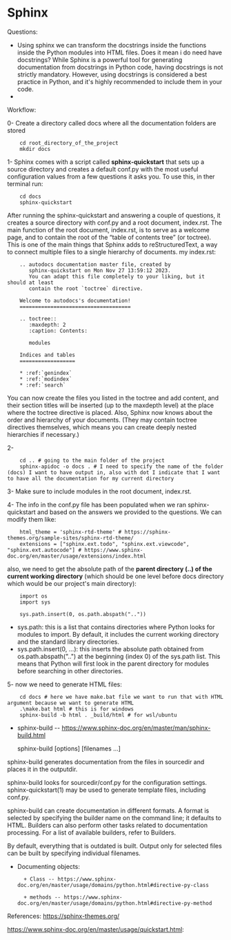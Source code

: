 # Sphinx

Questions:
+ Using sphinx we can transform the docstrings inside the functions inside the Python modules into HTML files. Does it mean i do need have docstrings? While Sphinx is a powerful tool for generating documentation from docstrings in Python code, having docstrings is not strictly mandatory. However, using docstrings is considered a best practice in Python, and it's highly recommended to include them in your code.
+ 


Workflow:

0- Create a directory called docs where all the documentation folders are stored
                
        cd root_directory_of_the_project
        mkdir docs
        
1- Sphinx comes with a script called **sphinx-quickstart** that sets up a source directory and creates a default conf.py with the most useful configuration values from a few questions it asks you. To use this, in ther terminal run:

        cd docs
        sphinx-quickstart

After running the sphinx-quickstart and answering a couple of questions, it creates a source directory with conf.py and a root document, index.rst. The main function of the root document, index.rst, is to serve as a welcome page, and to contain the root of the “table of contents tree” (or toctree). This is one of the main things that Sphinx adds to reStructuredText, a way to connect multiple files to a single hierarchy of documents. my index.rst:

        .. autodocs documentation master file, created by
           sphinx-quickstart on Mon Nov 27 13:59:12 2023.
           You can adapt this file completely to your liking, but it should at least
           contain the root `toctree` directive.
        
        Welcome to autodocs's documentation!
        ====================================
        
        .. toctree::
           :maxdepth: 2
           :caption: Contents:
        
           modules
        
        Indices and tables
        ==================
        
        * :ref:`genindex`
        * :ref:`modindex`
        * :ref:`search`

You can now create the files you listed in the toctree and add content, and their section titles will be inserted (up to the maxdepth level) at the place where the toctree directive is placed. Also, Sphinx now knows about the order and hierarchy of your documents. (They may contain toctree directives themselves, which means you can create deeply nested hierarchies if necessary.)

2- 

        cd .. # going to the main folder of the project 
        sphinx-apidoc -o docs . # I need to specify the name of the folder (docs) I want to have output in, also with dot I indicate that I want to have all the documentation for my current directory 

3- Make sure to include modules in the root document, index.rst.

4- The info in the conf.py file has been populated when we ran sphinx-quickstart and based on the answers we provided to the questions. We can modify them like:

        html_theme = 'sphinx-rtd-theme' # https://sphinx-themes.org/sample-sites/sphinx-rtd-theme/
        extensions = ["sphinx.ext.todo", "sphinx.ext.viewcode", "sphinx.ext.autocode"] # https://www.sphinx-doc.org/en/master/usage/extensions/index.html

also, we need to get the absolute path of the **parent directory (..) of the current working directory** (which should be one level before docs directory which would be our project's main directory):

        import os
        import sys
        
        sys.path.insert(0, os.path.abspath("..")) 
        
+ sys.path: this is a list that contains directories where Python looks for modules to import. By default, it includes the current working directory and the standard library directories.
+ sys.path.insert(0, ...): this inserts the absolute path obtained from os.path.abspath("..") at the beginning (index 0) of the sys.path list. This means that Python will first look in the parent directory for modules before searching in other directories.

5- now we need to generate HTML files:

        cd docs # here we have make.bat file we want to run that with HTML argument because we want to generate HTML 
        .\make.bat html # this is for windows 
        sphinx-build -b html . _build/html # for wsl/ubuntu 




+ sphinx-build -- https://www.sphinx-doc.org/en/master/man/sphinx-build.html

  sphinx-build [options] <sourcedir> <outputdir> [filenames …]


sphinx-build generates documentation from the files in sourcedir and places it in the outputdir.

sphinx-build looks for sourcedir/conf.py for the configuration settings. sphinx-quickstart(1) may be used to generate template files, including conf.py.

sphinx-build can create documentation in different formats. A format is selected by specifying the builder name on the command line; it defaults to HTML. Builders can also perform other tasks related to documentation processing. For a list of available builders, refer to Builders.

By default, everything that is outdated is built. Output only for selected files can be built by specifying individual filenames.

+ Documenting objects:

        + Class -- https://www.sphinx-doc.org/en/master/usage/domains/python.html#directive-py-class
        
        + methods -- https://www.sphinx-doc.org/en/master/usage/domains/python.html#directive-py-method 

References:
https://sphinx-themes.org/

https://www.sphinx-doc.org/en/master/usage/quickstart.html:
